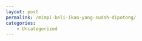 ```yaml
---
layout: post
permalink: /mimpi-beli-ikan-yang-sudah-dipotong/
categories:
    - Uncategorized
---
```


